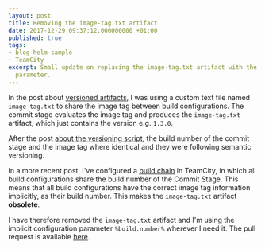 ```yaml
---
layout: post
title: Removing the image-tag.txt artifact
date: 2017-12-29 09:37:12.000000000 +01:00
published: true
tags:
- blog-helm-sample
- TeamCity
excerpt: Small update on replacing the image-tag.txt artifact with the implicit build.number
  parameter.
---
```


In the post about <a href="{{ site.baseurl }}/2017/12/02/cd-with-helm-part-5-versioned-artifacts.html">versioned artifacts</a>, I was using a custom text file named <code>image-tag.txt</code> to share the image tag between build configurations. The commit stage evaluates the image tag and produces the <code>image-tag.txt</code> artifact, which just contains the version e.g. <code>1.3.0</code>.

After the post <a href="{{ site.baseurl }}/2017/12/20/one-script-to-version-all.html">about the versioning script</a>, the build number of the commit stage and the image tag where identical and they were following semantic versioning.

In a more recent post, I've configured a <a href="{{ site.baseurl }}/2017/12/27/build-chains-in-teamcity.html">build chain</a> in TeamCity, in which all build configurations share the build number of the Commit Stage. This means that all build configurations have the correct image tag information implicitly, as their build number. This makes the <code>image-tag.txt</code> artifact <strong>obsolete</strong>.

I have therefore removed the <code>image-tag.txt</code> artifact and I'm using the implicit configuration parameter <code>%build.number%</code> wherever I need it. The pull request is available <a href="https://github.com/ngeor/blog-helm/pull/8/files">here</a>.
